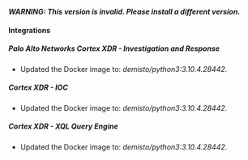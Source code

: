 ***WARNING: This version is invalid. Please install a different version.***

#### Integrations
##### Palo Alto Networks Cortex XDR - Investigation and Response
- Updated the Docker image to: *demisto/python3:3.10.4.28442*.
##### Cortex XDR - IOC
- Updated the Docker image to: *demisto/python3:3.10.4.28442*.
##### Cortex XDR - XQL Query Engine
- Updated the Docker image to: *demisto/python3:3.10.4.28442*.